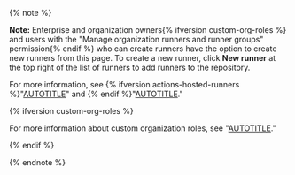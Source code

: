 {% note %}

**Note:** Enterprise and organization owners{% ifversion custom-org-roles %} and users with the "Manage organization runners and runner groups" permission{% endif %} who can create runners have the option to create new runners from this page. To create a new runner, click **New runner** at the top right of the list of runners to add runners to the repository.

For more information, see {% ifversion actions-hosted-runners %}"[AUTOTITLE](/actions/using-github-hosted-runners/managing-larger-runners)" and {% endif %}"[AUTOTITLE](/actions/hosting-your-own-runners/managing-self-hosted-runners/adding-self-hosted-runners)."

{% ifversion custom-org-roles %}

For more information about custom organization roles, see "[AUTOTITLE](/organizations/managing-peoples-access-to-your-organization-with-roles/about-custom-organization-roles)."

{% endif %}

{% endnote %}
